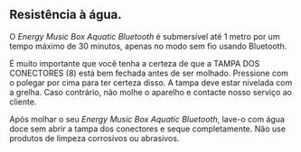 ## Resistência à água.

O *Energy Music Box Aquatic Bluetooth* é submersível até 1 metro por um tempo máximo de 30 minutos, apenas no modo sem fio usando Bluetooth.

É muito importante que você tenha a certeza de que a TAMPA  DOS CONECTORES (8) está bem fechada antes de ser molhado. Pressione com o polegar por cima para ter certeza disso. A tampa deve estar nivelada com a grelha. Caso contrário, não molhe o aparelho e contacte nosso serviço ao cliente.

Após molhar o seu *Energy Music Box Aquatic Bluetooth*, lave-o com água doce sem abrir a tampa dos conectores e seque completamente. Não use produtos de limpeza corrosivos ou abrasivos.


